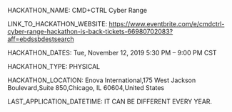 HACKATHON_NAME: CMD+CTRL Cyber Range

LINK_TO_HACKATHON_WEBSITE: https://www.eventbrite.com/e/cmdctrl-cyber-range-hackathon-is-back-tickets-66980702083?aff=ebdssbdestsearch

HACKATHON_DATES: Tue, November 12, 2019 5:30 PM – 9:00 PM CST

HACKATHON_TYPE: PHYSICAL

HACKATHON_LOCATION: Enova International,175 West Jackson Boulevard,Suite 850,Chicago, IL 60604,United States

LAST_APPLICATION_DATETIME: IT CAN BE DIFFERENT EVERY YEAR.

